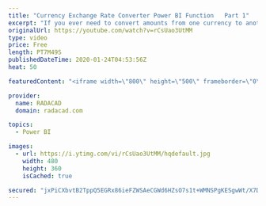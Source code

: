 ```yaml
---
title: "Currency Exchange Rate Converter Power BI Function   Part 1"
excerpt: "If you ever need to convert amounts from one currency to another, you face the challenge that currency rates are not constant. They change every day. You either need to keep an up-to-date table of all new currency rates and use that in your Power BI solution, or use a function that gets the rate from"
originalUrl: https://youtube.com/watch?v=rCsUao3UtMM
type: video
price: Free
length: PT7M49S
publishedDateTime: 2020-01-24T04:53:56Z
heat: 50

featuredContent: "<iframe width=\"800\" height=\"500\" frameborder=\"0\" src=\"https://www.youtube.com/embed/rCsUao3UtMM\" allow=\"accelerometer; autoplay; encrypted-media; gyroscope; picture-in-picture\" allowfullscreen></iframe>"

provider:
  name: RADACAD
  domain: radacad.com

topics:
  - Power BI

images:
  - url: https://i.ytimg.com/vi/rCsUao3UtMM/hqdefault.jpg
    width: 480
    height: 360
    isCached: true

secured: "jxPiCXbvtB2TppQ5EGRx86ieFZWSAeCGWd6HZsO7s1t+WMNSPgKESgwWt/X7DYHNgl+SycEg0OtJBD/dIW7HZ3sKZOC6dqXUCEkudvt7DbIAu+7lI0Hmro221Qz99V81llGZ5KLMBBk3kI8bf4z84SrKbCKi5uIpD55v+alrnJyC/geTVmYdfY598ElmVYbeaC+f5V9kJU21dq2lnQzbCaryeA9Acs0cEGNg8GV5EfHLC+93KPhHV8YTIip3derca3/M3n0fZHBAtbn+wlx845lPIkNgQaEy+DEtNQcYhNT9SG5d9EiY3oIe9UP90Zu95lfh7jjFges7J3bzWKJ0bxpdInipgl1uNeh1R5W1g+JhqpVWD96Fi56YggigJt+aQq3wXXS3h7JefYyrqw5hNPih15aP2kbbDQBtLGb8lNA=;Z2AXVU4/vlwrPNpFy8NXbg=="
---
```


